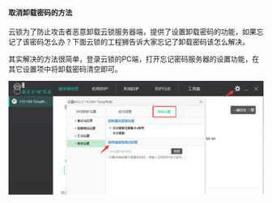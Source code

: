 #### 取消卸载密码的方法
云锁为了防止攻击者恶意卸载云锁服务器端，提供了设置卸载密码的功能，如果忘记了该密码怎么办？下面云锁的工程狮告诉大家忘记了卸载密码该怎么解决。

其实解决的方法很简单，登录云锁的PC端，打开忘记密码服务器的设置功能，在其它设置项中将卸载密码清空即可。

![](/assets/q_39_01.png)